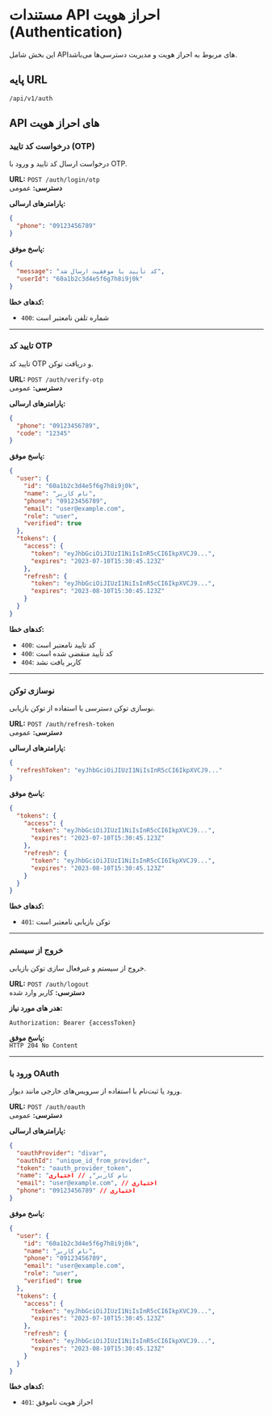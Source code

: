 # مستندات API احراز هویت (Authentication)

این بخش شامل API‌های مربوط به احراز هویت و مدیریت دسترسی‌ها می‌باشد.

## پایه URL
```
/api/v1/auth
```

## API های احراز هویت

### درخواست کد تایید (OTP)
درخواست ارسال کد تایید و ورود با OTP.

**URL:** `POST /auth/login/otp`  
**دسترسی:** عمومی  

**پارامترهای ارسالی:**
```json
{
  "phone": "09123456789"
}
```

**پاسخ موفق:**
```json
{
  "message": "کد تأیید با موفقیت ارسال شد",
  "userId": "60a1b2c3d4e5f6g7h8i9j0k"
}
```

**کدهای خطا:**  
- `400`: شماره تلفن نامعتبر است

---

### تایید کد OTP
تایید کد OTP و دریافت توکن.

**URL:** `POST /auth/verify-otp`  
**دسترسی:** عمومی  

**پارامترهای ارسالی:**
```json
{
  "phone": "09123456789",
  "code": "12345"
}
```

**پاسخ موفق:**
```json
{
  "user": {
    "id": "60a1b2c3d4e5f6g7h8i9j0k",
    "name": "نام کاربر",
    "phone": "09123456789",
    "email": "user@example.com",
    "role": "user",
    "verified": true
  },
  "tokens": {
    "access": {
      "token": "eyJhbGciOiJIUzI1NiIsInR5cCI6IkpXVCJ9...",
      "expires": "2023-07-10T15:30:45.123Z"
    },
    "refresh": {
      "token": "eyJhbGciOiJIUzI1NiIsInR5cCI6IkpXVCJ9...",
      "expires": "2023-08-10T15:30:45.123Z"
    }
  }
}
```

**کدهای خطا:**  
- `400`: کد تایید نامعتبر است  
- `400`: کد تأیید منقضی شده است  
- `404`: کاربر یافت نشد  

---

### نوسازی توکن
نوسازی توکن دسترسی با استفاده از توکن بازیابی.

**URL:** `POST /auth/refresh-token`  
**دسترسی:** عمومی  

**پارامترهای ارسالی:**
```json
{
  "refreshToken": "eyJhbGciOiJIUzI1NiIsInR5cCI6IkpXVCJ9..."
}
```

**پاسخ موفق:**
```json
{
  "tokens": {
    "access": {
      "token": "eyJhbGciOiJIUzI1NiIsInR5cCI6IkpXVCJ9...",
      "expires": "2023-07-10T15:30:45.123Z"
    },
    "refresh": {
      "token": "eyJhbGciOiJIUzI1NiIsInR5cCI6IkpXVCJ9...",
      "expires": "2023-08-10T15:30:45.123Z"
    }
  }
}
```

**کدهای خطا:**  
- `401`: توکن بازیابی نامعتبر است  

---

### خروج از سیستم
خروج از سیستم و غیرفعال سازی توکن بازیابی.

**URL:** `POST /auth/logout`  
**دسترسی:** کاربر وارد شده  

**هدر های مورد نیاز:**
```
Authorization: Bearer {accessToken}
```

**پاسخ موفق:**  
`HTTP 204 No Content`

---

### ورود با OAuth
ورود یا ثبت‌نام با استفاده از سرویس‌های خارجی مانند دیوار.

**URL:** `POST /auth/oauth`  
**دسترسی:** عمومی  

**پارامترهای ارسالی:**
```json
{
  "oauthProvider": "divar",
  "oauthId": "unique_id_from_provider",
  "token": "oauth_provider_token",
  "name": "نام کاربر", // اختیاری
  "email": "user@example.com", // اختیاری
  "phone": "09123456789" // اختیاری
}
```

**پاسخ موفق:**
```json
{
  "user": {
    "id": "60a1b2c3d4e5f6g7h8i9j0k",
    "name": "نام کاربر",
    "phone": "09123456789",
    "email": "user@example.com",
    "role": "user",
    "verified": true
  },
  "tokens": {
    "access": {
      "token": "eyJhbGciOiJIUzI1NiIsInR5cCI6IkpXVCJ9...",
      "expires": "2023-07-10T15:30:45.123Z"
    },
    "refresh": {
      "token": "eyJhbGciOiJIUzI1NiIsInR5cCI6IkpXVCJ9...",
      "expires": "2023-08-10T15:30:45.123Z"
    }
  }
}
```

**کدهای خطا:**  
- `401`: احراز هویت ناموفق  
